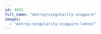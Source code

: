 ```yaml
---
id: 4653
full_name: "motroy/singularity-scagaire"
images: 
  - "motroy-singularity-scagaire-latest"
---
```

